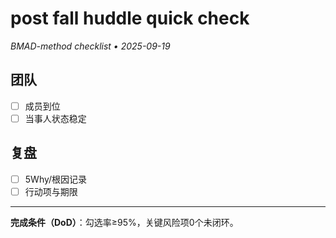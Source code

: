 # post fall huddle quick check

_BMAD-method checklist • 2025-09-19_

## 团队

- [ ] 成员到位
- [ ] 当事人状态稳定

## 复盘

- [ ] 5Why/根因记录
- [ ] 行动项与期限

---

**完成条件（DoD）**：勾选率≥95%，关键风险项0个未闭环。

